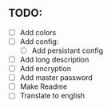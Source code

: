 TODO:
-----

* [ ] Add colors
* [ ] Add config:
    * [ ] Add persistant config
* [ ] Add long description
* [ ] Add encryption
* [ ] Add master password
* [ ] Make Readme
* [ ] Translate to english